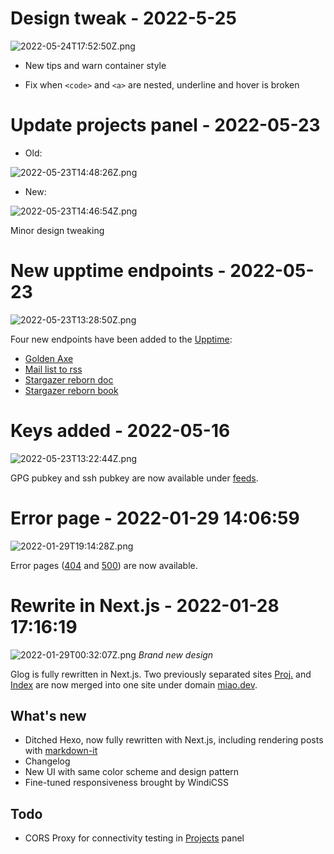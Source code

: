 <!-- markdownlint-disable -->

# Design tweak - 2022-5-25

![2022-05-24T17:52:50Z.png](https://imagedelivery.net/b21oeeg7p6hqWEI-IA5xDw/f4060d5a-f42c-4b76-8676-0d6695e7a000/public)

- New tips and warn container style

- Fix when `<code>` and `<a>` are nested, underline and hover is broken

# Update projects panel - 2022-05-23

- Old:

![2022-05-23T14:48:26Z.png](https://imagedelivery.net/b21oeeg7p6hqWEI-IA5xDw/33409aed-54ac-4ae3-756b-af8bca7b0700/public)

- New:

![2022-05-23T14:46:54Z.png](https://imagedelivery.net/b21oeeg7p6hqWEI-IA5xDw/f3c523ce-9226-4186-2e0e-431dd1409d00/public)

Minor design tweaking

# New upptime endpoints - 2022-05-23

![2022-05-23T13:28:50Z.png](https://imagedelivery.net/b21oeeg7p6hqWEI-IA5xDw/6d30ad53-c998-42db-6566-fe8e63b1cc00/public)

Four new endpoints have been added to the [Upptime](https://status.miao.dev):

- [Golden Axe](https://github.com/suisei-cn/golden-axe-rs)
- [Mail list to rss](https://github.com/George-Miao/mail-list-rss)
- [Stargazer reborn doc](https://doc.stargazer.sh/core/)
- [Stargazer reborn book](https://book.stargazer.sh)

# Keys added - 2022-05-16

![2022-05-23T13:22:44Z.png](https://imagedelivery.net/b21oeeg7p6hqWEI-IA5xDw/89d64049-7512-49cf-0a1e-22a3549e2700/public)

GPG pubkey and ssh pubkey are now available under [feeds](/feeds).

# Error page - 2022-01-29 14:06:59

![2022-01-29T19:14:28Z.png](https://imagedelivery.net/b21oeeg7p6hqWEI-IA5xDw/33e36183-71f4-442e-80bd-d1b6823f7600/public)

Error pages ([404](/404) and [500](/500)) are now available.

# Rewrite in Next.js - 2022-01-28 17:16:19

![2022-01-29T00:32:07Z.png](https://imagedelivery.net/b21oeeg7p6hqWEI-IA5xDw/dbbe3391-3ae8-43d1-9751-5491a3801100/public) _Brand new design_

Glog is fully rewritten in Next.js. Two previously separated sites [Proj.](https://github.com/George-Miao/Proj) and [Index](https://github.com/George-Miao/index-page) are now merged into one site under domain [miao.dev](https://miao.dev).

## What's new

- Ditched Hexo, now fully rewritten with Next.js, including rendering posts with [markdown-it](https://github.com/markdown-it/markdown-it)
- Changelog
- New UI with same color scheme and design pattern
- Fine-tuned responsiveness brought by WindiCSS

## Todo

- CORS Proxy for connectivity testing in [Projects](/projects) panel
